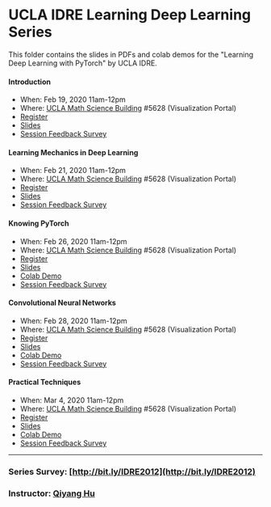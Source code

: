 # UCLA IDRE Learning Deep Learning Series

This folder contains the slides in PDFs and colab demos for the "Learning Deep Learning with PyTorch" by UCLA IDRE.

#### Introduction

 - When: Feb 19, 2020 11am-12pm 
 - Where: [UCLA Math Science Building](https://goo.gl/maps/ryeJd6sVpkCNkF5u6) #5628 (Visualization Portal)
 - [Register](https://idre.ucla.edu/calendar-event/learning-deep-learning-pytorch-1-introduction)
 - [Slides](https://huqy.github.io/idre-learning-deep-learning-pytorch/1_DL_Intro.pdf)
 - [Session Feedback Survey](http://bit.ly/IDRE208)


#### Learning Mechanics in Deep Learning
- When: Feb 21, 2020 11am-12pm
- Where: [UCLA Math Science Building](https://goo.gl/maps/ryeJd6sVpkCNkF5u6) #5628 (Visualization Portal)
- [Register](https://idre.ucla.edu/calendar-event/learning-deep-learning-with-pytorch-2-mechanics-of-deep-learning)
- [Slides](https://huqy.github.io/idre-learning-deep-learning-pytorch/2_DL_learningmech.pdf)
- [Session Feedback Survey](http://bit.ly/IDRE209)


#### Knowing PyTorch 
- When: Feb 26, 2020 11am-12pm
- Where: [UCLA Math Science Building](https://goo.gl/maps/ryeJd6sVpkCNkF5u6) #5628 (Visualization Portal)
- [Register](https://idre.ucla.edu/calendar-event/learning-deep-learning-with-pytorch-3-using-pytorch/)
- [Slides](https://huqy.github.io/idre-learning-deep-learning-pytorch/3_DL_pytorch.pdf)
- [Colab Demo](http://bit.ly/LDL_01)
- [Session Feedback Survey](http://bit.ly/IDRE210)

#### Convolutional Neural Networks
- When: Feb 28, 2020 11am-12pm
- Where: [UCLA Math Science Building](https://goo.gl/maps/ryeJd6sVpkCNkF5u6) #5628 (Visualization Portal)
- [Register](https://idre.ucla.edu/calendar-event/learning-deep-learning-with-pytorch-4-convolutional-neural-networks/)
- [Slides](https://huqy.github.io/idre-learning-deep-learning-pytorch/4_DL_CNNs.pdf)
- [Colab Demo](http://bit.ly/LDL_02)
- [Session Feedback Survey](http://bit.ly/IDRE211)

#### Practical Techniques
- When: Mar 4, 2020 11am-12pm
- Where: [UCLA Math Science Building](https://goo.gl/maps/ryeJd6sVpkCNkF5u6) #5628 (Visualization Portal)
- [Register](https://idre.ucla.edu/calendar-event/learning-deep-learning-with-pytorch-5-transfer-learning/)
- [Slides](https://huqy.github.io/idre-learning-deep-learning-pytorch/5_DL_adv.pdf)
- [Colab Demo](http://bit.ly/LDL_03)
- [Session Feedback Survey](http://bit.ly/IDRE212)

---

### Series Survey: [http://bit.ly/IDRE2012](http://bit.ly/IDRE2012)

### Instructor: [Qiyang Hu](mailto:huqy@idre.ucla.edu)
